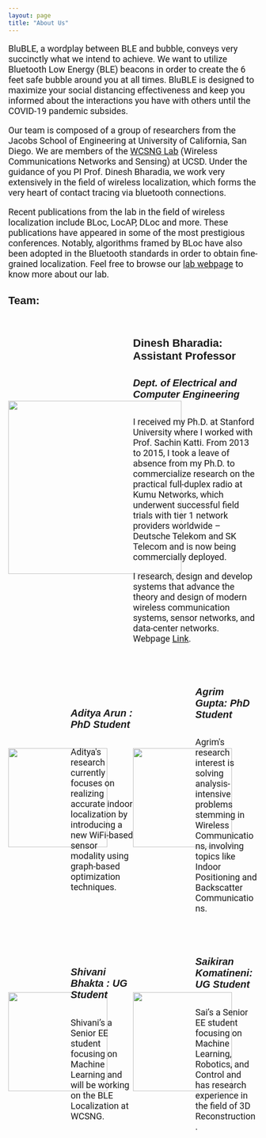 ```yaml
---
layout: page
title: "About Us"
---
```

<!-- 
##### BLubble, a wordplay between BLE and bubble, conveys very succinctly what we intend to achieve. Basically, we want to utilize Bluetooth Low Energy (BLE) beacons in order to classify the 6ft safe bubble you should be in, to maximize your social distancing effectiveness until the COVID-19 pandemic subsides. To this end, we are utilizing crowd-sourced data collection via various data collection apps we have developed. Please checkout our [Data Collection](./categories) page to help us out by contributing to the project. The below figure visually illustrates our technical approach. -->

<p>BluBLE, a wordplay between BLE and bubble, conveys very succinctly what we intend to achieve. We want to utilize Bluetooth Low Energy (BLE) beacons in order to create the 6 feet safe bubble around you at all times. BluBLE is designed to maximize your social distancing effectiveness and keep you informed about the interactions you have with others until the COVID-19 pandemic subsides. </p>

<p>Our team is composed of a group of researchers from the Jacobs School of Engineering at University of California, San Diego. We are members of the <a href="https://wcsng.ucsd.edu">WCSNG Lab</a> (Wireless Communications Networks and Sensing) at UCSD. Under the guidance of you PI Prof. Dinesh Bharadia, we work very extensively in the field of wireless localization, which forms the very heart of contact tracing via bluetooth connections. </p>

<p>Recent publications from the lab in the field of wireless localization include BLoc, LocAP, DLoc and more. These publications have appeared in some of the most prestigious conferences. Notably, algorithms framed by BLoc have also been adopted in the Bluetooth standards in order to obtain fine-grained localization. Feel free to browse our <a href="https://wcsng.ucsd.edu">lab webpage</a> to know more about our lab. </p>




<!-- ##### We are members of the [WCSNG Lab](https://wcsng.ucsd.edu) (Wireless Communications Networks and Sensing), UCSD. The Lab is headed by [Prof. Dinesh Bharadia](http://web.eng.ucsd.edu/~dineshb/). We work very extensively in the field of wireless localization, which forms the very heart of this problem of contact tracing via bluetooth connections.  -->

<!-- ##### Recent publications from the lab in the field of wireless localization have been BLoc, LocAP, DLoc and more. Notably, algorithms framed by BLoc have also been adopted in the Bluetooth standards in order to obtain fine-grained localization. Feel free to browse our [lab webpage]((https://wcsng.ucsd.edu)) to know more about our lab. 
 -->
<div class="divider"></div>

<h4> Team: </h4>

<div class="prof" >
<div class="left50">
<img src="https://wcsng.ucsd.edu/images/teampic/dinesh.jpg" class="center"/>
</div>
<div class="right50">
<h4> Dinesh Bharadia: Assistant Professor</h4>
<h5>Dept. of Electrical and Computer Engineering</h5>
<p>I received my Ph.D. at Stanford University where I worked with Prof. Sachin Katti. From 2013 to 2015, I took a leave of absence from my Ph.D. to commercialize research on the practical full-duplex radio at Kumu Networks, which underwent successful field trials with tier 1 network providers worldwide – Deutsche Telekom and SK Telecom and is now being commercially deployed.</p>
<p>I research, design and develop systems that advance the theory and design of modern wireless communication systems, sensor networks, and data-center networks. Webpage <a href="http://web.eng.ucsd.edu/~dineshb/">Link</a>.</p>
</div>
</div>

<div class="divider"></div>

<div class ="phd">

<div class="left50">
	<div class="left0">
		<img src="https://wcsng.ucsd.edu/images/teampic/aditya.jpg" class="center" style="max-width:1188px; max-height:1535px; width:auto; height:200px"/>
	</div>
	<div class="left25">
		<h5>Aditya Arun : PhD Student</h5>	
		<p> Aditya's research currently focuses on realizing accurate indoor localization by introducing a new WiFi-based sensor modality using graph-based optimization techniques. </p>
	</div>
</div>

<div class="right50">
	<div class="right75">
		<img src="https://wcsng.ucsd.edu/images/teampic/agrim.png" class="center" style="max-width:284px; max-height:367px; width:auto; height:200px"/>
	</div>
	<div class="right100">
		<h5>Agrim Gupta: PhD Student</h5>	
		<p> Agrim's research interest is solving analysis-intensive problems stemming in Wireless Communications, involving topics like Indoor Positioning and Backscatter Communications. </p>
	</div>
</div>

</div>

<div class="divider"></div>

<div class ="ug">

<div class="left50">
	<div class="left0">
		<img src="{{site.baseurl}}/assets/res/shivani.JPG" class="center" style="max-width:1242px; max-height:1656px; width:auto; height:200px"/>
	</div>
	<div class="left25" >
		<h5>Shivani Bhakta : UG Student</h5>	
		<p> Shivani’s a Senior EE student focusing on Machine Learning and will be working on the BLE Localization at WCSNG.    </p>
	</div>
</div>

<div class="right50" >
	<div class="right75">
		<img src="{{site.baseurl}}/assets/res/sai.jpg" class="center" style="max-width:3024px; max-height:4032px; width:auto; height:200px"/>
	</div>
	<div class="right100">
		<h5>Saikiran Komatineni: UG Student</h5>	
		<p> Sai’s a Senior EE student focusing on Machine Learning, Robotics, and Control and has research experience in the field of 3D Reconstruction. </p>
	</div>
</div>

</div>

<style>

@media screen and (min-width: 601px) {
  h4 {
    font-size:22px;
    font-family: Ariel, sans-serif;
  }
  p {
    font-size:18px;
    font-family: Roboto, sans-serif;
  }
  li {
    font-size:18px;
    font-family: Roboto, sans-serif;
  }
  .center {
  display: block;
  margin-left: auto;
  margin-right: auto;
  width: 50%;
}
.prof{
width: 100%; clear:both;  display: flex; align-items: center; padding-bottom: 20px;
}
.prof .left50{
width: 50%; float:left;
}
.prof .right50{
width: 50%; float:right;
}
.prof .left50 img{
  max-width:1648px; max-height:2136px; width:auto; height:350px;
}

.phd{
  width: 100%; clear:both; display:flex; align-items: center; padding-top: 20px; padding-bottom: 20px;
}

.phd .left50{
  width: 50%; float:left; clear:both; display:flex; align-items: center;
}
.phd .left50 .left0{
  width: 50%; float:left;
}
.phd .left50 .left25{
  width: 50%; float:right;
}

.phd .right50{
  width: 50%; float:right; clear:both; display:flex; align-items: center;
}

.phd .right50 .right75{
 width: 50%; float:left;}

.phd .right50 .right100{
 width: 50%; float:right;}


.ug{
  width: 100%; clear:both; display:flex; align-items: center; padding-top: 20px; padding-bottom: 20px;
}

.ug .left50{
  width: 50%; float:left; clear:both; display:flex; align-items: center;
}
.ug .left50 .left0{
  width: 50%; float:left;
}
.ug .left50 .left25{
  width: 50%; float:right;
}

.ug .right50{
  width: 50%; float:right; clear:both; display:flex; align-items: center;
}

.ug .right50 .right75{
 width: 50%; float:left;}

.ug .right50 .right100{
 width: 50%; float:right;}

  h5 {
  font-size:20px;
  font-family: Ariel, sans-serif;
  }
}
/* If the screen size is 600px wide or less, set the font-size of <div> to 30px */
@media screen and (max-width: 600px) {
  h4 {
    font-size:6vw;
    font-family: Roboto, sans-serif;
  }
  p {
    font-size:3.5vw;
    font-family: Roboto, sans-serif;
  }
  li {
    font-size:3.5vw;
    font-family: Roboto, sans-serif;
  }
  .center {
  display: block;
  margin-left: auto;
  margin-right: auto;
  width: 80%;
  }
  h5 {
  font-size:5vw;
  font-family: Roboto, sans-serif;
  }

.prof{
width: 100%; clear:both;  display: flex; align-items: center; padding-bottom: 20px;
}
.prof .left50{
width: 50%; float:left;
}
.prof .right50{
width: 50%; float:right;
}

.phd{
  width: 100%; 
}

.phd .left50{
  width: 100%;clear:both; display:flex; align-items: center; padding-top: 20px; padding-bottom: 20px;
}
.phd .left50 .left0{
  width: 50%; float:left;
}
.phd .left50 .left25{
  width: 50%; float:right;
}

.phd .right50{
  width: 100%; clear:both; display:flex; align-items: center; padding-top: 20px; padding-bottom: 20px;
}

.phd .right50 .right75{
 width: 50%; float:left;}

.phd .right50 .right100{
 width: 50%; float:right;}


.ug{
  width: 100%; 
}

.ug .left50{
  width: 100%; clear:both; display:flex; align-items: center; padding-top: 20px; padding-bottom: 20px;
}
.ug .left50 .left0{
  width: 50%; float:left;
}
.ug .left50 .left25{
  width: 50%; float:right;
}

.ug .right50{
  width: 100%; clear:both; display:flex; align-items: center; padding-top: 20px; padding-bottom: 20px;
}

.ug .right50 .right75{
 width: 50%; float:left;}

.ug .right50 .right100{
 width: 50%; float:right;}

}

</style>